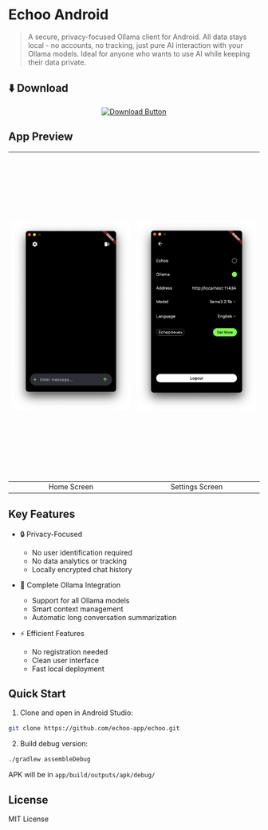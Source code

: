 # Echoo Android

> A secure, privacy-focused Ollama client for Android. All data stays local - no accounts, no tracking, just pure AI interaction with your Ollama models. Ideal for anyone who wants to use AI while keeping their data private.

## ⬇️ Download

<div align="center">
  <a href="https://github.com/echoo-app/echoo/releases/latest/download/app-release.apk">
    <img src="https://img.shields.io/badge/DOWNLOAD%20APK-brightgreen?style=for-the-badge&logo=android&logoColor=white&labelColor=green&color=green" height="60" alt="Download Button"/>
  </a>
</div>

## App Preview

| <img src="images/home.png" width="300" height="650" style="object-fit: contain;" alt="Home Screen" /> | <img src="images/settings.png" width="300" height="650" style="object-fit: contain;" alt="Settings Screen" /> |
|:---:|:---:|
| Home Screen | Settings Screen |

## Key Features

- 🔒 Privacy-Focused
  - No user identification required
  - No data analytics or tracking
  - Locally encrypted chat history
  
- 🤖 Complete Ollama Integration
  - Support for all Ollama models
  - Smart context management
  - Automatic long conversation summarization

- ⚡ Efficient Features
  - No registration needed
  - Clean user interface
  - Fast local deployment

## Quick Start

1. Clone and open in Android Studio:
```bash
git clone https://github.com/echoo-app/echoo.git
```

2. Build debug version:
```bash
./gradlew assembleDebug
```

APK will be in `app/build/outputs/apk/debug/`

## License

MIT License

